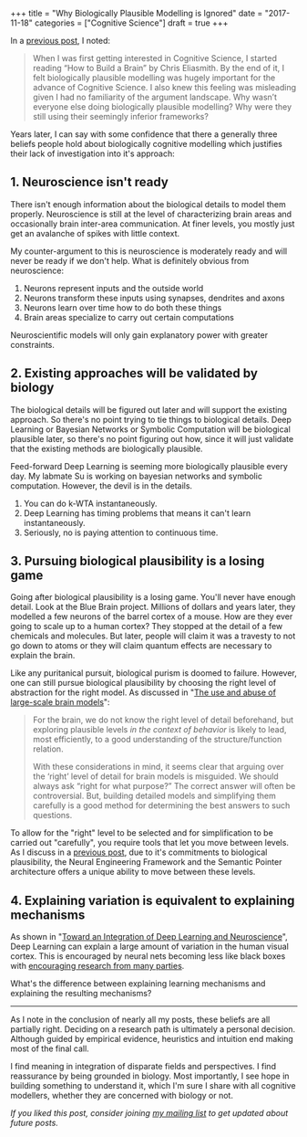 +++
title = "Why Biologically Plausible Modelling is Ignored"
date = "2017-11-18"
categories = ["Cognitive Science"]
draft = true
+++

In a [previous post](https://seanny123.github.io/post/2017-05-09-Book-Review-The-Entrepreneurial-State/), I noted:

>When I was first getting interested in Cognitive Science, I started reading “How to Build a Brain” by Chris Eliasmith. By the end of it, I felt biologically plausible modelling was hugely important for the advance of Cognitive Science. I also knew this feeling was misleading given I had no familiarity of the argument landscape. Why wasn’t everyone else doing biologically plausible modelling? Why were they still using their seemingly inferior frameworks?

Years later, I can say with some confidence that there a generally three beliefs people hold about biologically cognitive modelling which justifies their lack of investigation into it's approach:

## 1. Neuroscience isn't ready

There isn't enough information about the biological details to model them properly. Neuroscience is still at the level of characterizing brain areas and occasionally brain inter-area communication. At finer levels, you mostly just get an avalanche of spikes with little context.

My counter-argument to this is neuroscience is moderately ready and will never be ready if we don't help. What is definitely obvious from neuroscience:

1. Neurons represent inputs and the outside world
2. Neurons transform these inputs using synapses, dendrites and axons
3. Neurons learn over time how to do both these things
4. Brain areas specialize to carry out certain computations

Neuroscientific models will only gain explanatory power with greater constraints.

## 2. Existing approaches will be validated by biology

The biological details will be figured out later and will support the existing approach. So there's no point trying to tie things to biological details. Deep Learning or Bayesian Networks or Symbolic Computation will be biological plausible later, so there's no point figuring out how, since it will just validate that the existing methods are biologically plausible.

Feed-forward Deep Learning is seeming more biologically plausible every day. My labmate Su is working on bayesian networks and symbolic computation. However, the devil is in the details.

1. You can do k-WTA instantaneously.
2. Deep Learning has timing problems that means it can't learn instantaneously.
3. Seriously, no is paying attention to continuous time. 

## 3. Pursuing biological plausibility is a losing game

Going after biological plausibility is a losing game. You'll never have enough detail. Look at the Blue Brain project. Millions of dollars and years later, they modelled a few neurons of the barrel cortex of a mouse. How are they ever going to scale up to a human cortex? They stopped at the detail of a few chemicals and molecules. But later, people will claim it was a travesty to not go down to atoms or they will claim quantum effects are necessary to explain the brain.

Like any puritanical pursuit, biological purism is doomed to failure. However, one can still pursue biological plausibility by choosing the right level of abstraction for the right model. As discussed in "[The use and abuse of large-scale brain models](https://www.sciencedirect.com/science/article/pii/S095943881300189X)":

>For the brain, we do not know the right level of detail beforehand, but exploring plausible levels *in the context of behavior* is likely to lead, most efficiently, to a good understanding of the structure/function relation.
>
>With these considerations in mind, it seems clear that arguing over the ‘right’ level of detail for brain models is misguided. We should always ask “right for what purpose?” The correct answer will often be controversial. But, building detailed models and simplifying them carefully is a good method for determining the best answers to such questions.

To allow for the "right" level to be selected and for simplification to be carried out "carefully", you require tools that let you move between levels. As I discuss in a [previous post](https://seanny123.github.io/post/2017-01-09-Deep-Learning-is-almost-the-brain/), due to it's commitments to biological plausibility, the Neural Engineering Framework and the Semantic Pointer architecture offers a unique ability to move between these levels.

## 4. Explaining variation is equivalent to explaining mechanisms

As shown in "[Toward an Integration of Deep Learning and Neuroscience](https://www.frontiersin.org/articles/10.3389/fncom.2016.00094/full)", Deep Learning can explain a large amount of variation in the human visual cortex. This is encouraged by neural nets becoming less like black boxes with [encouraging research from many parties](https://twitter.com/voyageur_techno/status/866488636463697920).

What's the difference between explaining learning mechanisms and explaining the resulting mechanisms?

---

As I note in the conclusion of nearly all my posts, these beliefs are all partially right. Deciding on a research path is ultimately a personal decision. Although guided by empirical evidence, heuristics and intuition end making most of the final call.

I find meaning in integration of disparate fields and perspectives. I find reassurance by being grounded in biology. Most importantly, I see hope in building something to understand it, which I'm sure I share with all cognitive modellers, whether they are concerned with biology or not.

*If you liked this post, consider joining [my mailing list](http://eepurl.com/cOiPPD) to get updated about future posts.*
